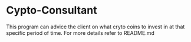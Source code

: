 # Cypto-Consultant
This program can advice the client on what cryto coins to invest in at that specific period of time. For more details refer to README.md
